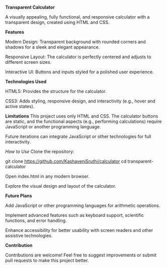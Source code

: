 **Transparent Calculator**

A visually appealing, fully functional, and responsive calculator with a transparent design, created using HTML and CSS.

**Features**

Modern Design: Transparent background with rounded corners and shadows for a sleek and elegant appearance.

Responsive Layout: The calculator is perfectly centered and adjusts to different screen sizes.

Interactive UI: Buttons and inputs styled for a polished user experience.

**Technologies Used**

HTML5: Provides the structure for the calculator.

CSS3: Adds styling, responsive design, and interactivity (e.g., hover and active states).

**Limitations**
This project uses only HTML and CSS. The calculator buttons are static, and the functional aspects (e.g., performing calculations) require JavaScript or another programming language.

Future iterations can integrate JavaScript or other technologies for full interactivity.

*How to Use*
Clone the repository:

git clone https://github.com/KashaveniSruthi/calculator
cd transparent-calculator

Open index.html in any modern browser.

Explore the visual design and layout of the calculator.

**Future Plans**

Add JavaScript or other programming languages for arithmetic operations.

Implement advanced features such as keyboard support, scientific functions, and error handling.

Enhance accessibility for better usability with screen readers and other assistive technologies.

**Contribution**

Contributions are welcome! Feel free to suggest improvements or submit pull requests to make this project better.
